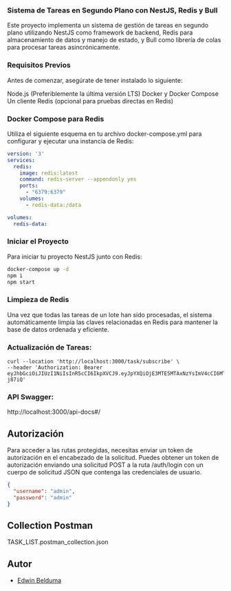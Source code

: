 ### Sistema de Tareas en Segundo Plano con NestJS, Redis y Bull

Este proyecto implementa un sistema de gestión de tareas en segundo plano utilizando NestJS como framework de backend, Redis para almacenamiento de datos y manejo de estado, y Bull como librería de colas para procesar tareas asincrónicamente.

### Requisitos Previos

Antes de comenzar, asegúrate de tener instalado lo siguiente:

Node.js (Preferiblemente la última versión LTS)
Docker y Docker Compose
Un cliente Redis (opcional para pruebas directas en Redis)

### Docker Compose para Redis
Utiliza el siguiente esquema en tu archivo docker-compose.yml para configurar y ejecutar una instancia de Redis:
```yaml
version: '3'
services:
  redis:
    image: redis:latest
    command: redis-server --appendonly yes
    ports:
      - "6379:6379"
    volumes:
      - redis-data:/data

volumes:
  redis-data:

```
### Iniciar el Proyecto
Para iniciar tu proyecto NestJS junto con Redis:

```sh
docker-compose up -d
npm i
npm start
```
### Limpieza de Redis
Una vez que todas las tareas de un lote han sido procesadas, el sistema automáticamente limpia las claves relacionadas en Redis para mantener la base de datos ordenada y eficiente.


### Actualización de Tareas:

```curl
curl --location 'http://localhost:3000/task/subscribe' \
--header 'Authorization: Bearer eyJhbGciOiJIUzI1NiIsInR5cCI6IkpXVCJ9.eyJpYXQiOjE3MTE5MTAxNzYsImV4cCI6MTcxMTkxMDIzNn0.I0m1lqw_VDozs4g4ihl_a3BNzrM48H8MOE4cB-j87iQ'
```
### API Swagger: 
http://localhost:3000/api-docs#/

## Autorización
Para acceder a las rutas protegidas, necesitas enviar un token de autorización en el encabezado de la solicitud. Puedes obtener un token de autorización enviando una solicitud POST a la ruta /auth/login con un cuerpo de solicitud JSON que contenga las credenciales de usuario.

```json
{
  "username": "admin",
  "password": "admin"
}
```
## Collection Postman 
TASK_LIST.postman_collection.json


## Autor
- [Edwin Belduma](https://github.com/Edwineverth)
